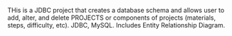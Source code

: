 THis is a JDBC project that creates a database schema and allows user to add, alter, and delete PROJECTS or components of projects (materials, steps, difficulty, etc). JDBC, MySQL. Includes Entity Relationship Diagram.
